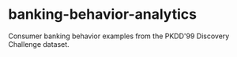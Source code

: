 # banking-behavior-analytics
Consumer banking behavior examples from the PKDD'99 Discovery Challenge dataset.
